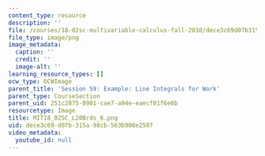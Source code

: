 ```yaml
---
content_type: resource
description: ''
file: /courses/18-02sc-multivariable-calculus-fall-2010/dece3c69d07b315a98cb563b908e2507_MIT18_02SC_L20Brds_6.png
file_type: image/png
image_metadata:
  caption: ''
  credit: ''
  image-alt: ''
learning_resource_types: []
ocw_type: OCWImage
parent_title: 'Session 59: Example: Line Integrals for Work'
parent_type: CourseSection
parent_uid: 251c2875-0901-cae7-a94e-eaecf01f6e6b
resourcetype: Image
title: MIT18_02SC_L20Brds_6.png
uid: dece3c69-d07b-315a-98cb-563b908e2507
video_metadata:
  youtube_id: null
---
```

